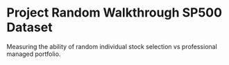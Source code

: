 # Project Random Walkthrough SP500 Dataset
Measuring the ability of random individual stock selection vs professional managed portfolio.
